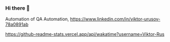 ### Hi there 👋

Automation of QA Automation, https://www.linkedin.com/in/viktor-urusov-78a0891ab

https://github-readme-stats.vercel.app/api/wakatime?username=Viktor-Rus

<!--
**Viktor-Rus/Viktor-Rus** is a ✨ _special_ ✨ repository because its `README.md` (this file) appears on your GitHub profile.

Here are some ideas to get you started:

- 🔭 I’m currently working on ...
- 🌱 I’m currently learning ...
- 👯 I’m looking to collaborate on ...
- 🤔 I’m looking for help with ...
- 💬 Ask me about ...
- 📫 How to reach me: ...
- 😄 Pronouns: ...
- ⚡ Fun fact: ...
-->

